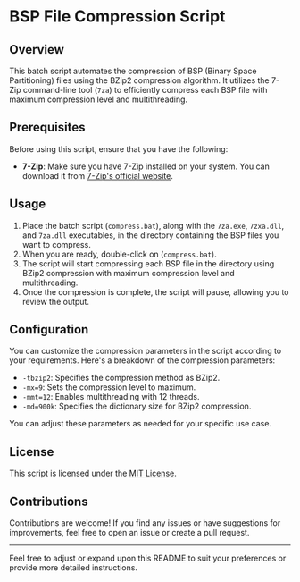 # BSP File Compression Script

## Overview

This batch script automates the compression of BSP (Binary Space Partitioning) files using the BZip2 compression algorithm. It utilizes the 7-Zip command-line tool (`7za`) to efficiently compress each BSP file with maximum compression level and multithreading.

## Prerequisites

Before using this script, ensure that you have the following:

- **7-Zip**: Make sure you have 7-Zip installed on your system. You can download it from [7-Zip's official website](https://www.7-zip.org/).

## Usage

1. Place the batch script (`compress.bat`), along with the `7za.exe`, `7zxa.dll`, and `7za.dll` executables, in the directory containing the BSP files you want to compress.
2. When you are ready, double-click on (`compress.bat`).
4. The script will start compressing each BSP file in the directory using BZip2 compression with maximum compression level and multithreading.
5. Once the compression is complete, the script will pause, allowing you to review the output.

## Configuration

You can customize the compression parameters in the script according to your requirements. Here's a breakdown of the compression parameters:

- `-tbzip2`: Specifies the compression method as BZip2.
- `-mx=9`: Sets the compression level to maximum.
- `-mmt=12`: Enables multithreading with 12 threads.
- `-md=900k`: Specifies the dictionary size for BZip2 compression.

You can adjust these parameters as needed for your specific use case.

## License

This script is licensed under the [MIT License](LICENSE).

## Contributions

Contributions are welcome! If you find any issues or have suggestions for improvements, feel free to open an issue or create a pull request.

---

Feel free to adjust or expand upon this README to suit your preferences or provide more detailed instructions.

